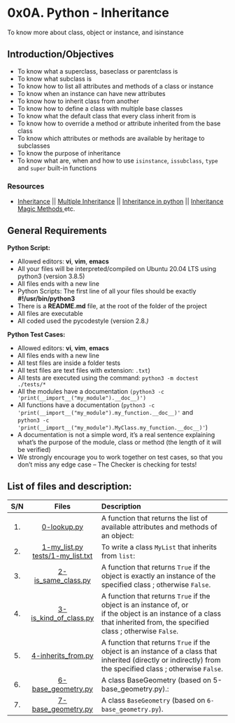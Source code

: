# 0x0A. Python - Inheritance
To know more about class, object or instance, and isinstance
## Introduction/Objectives
* To know what a superclass, baseclass or parentclass is
* To know what subclass is
* To know how to list all attributes and methods of a class or instance
* To know when an instance can have new attributes
* To know how to inherit class from another
* To know how to define a class with multiple base classes
* To know what the default class that every class inherit from is
* To know how to override a method or attribute inherited from the base class
* To know which attributes or methods are available by heritage to subclasses
* To know the purpose of inheritance
* To know what are, when and how to use ``isinstance``, ``issubclass``, ``type`` and ``super`` built-in functions

### Resources
* [Inheritance](https://docs.python.org/3/tutorial/classes.html#inheritance) || [Multiple Inheritance](https://docs.python.org/3/tutorial/classes.html#multiple-inheritance) || [Inheritance in python](https://www.packt.com/inheritance-python/) || [Inheritance Magic Methods ](https://www.youtube.com/watch?v=d8kCdLCi6Lk) etc.

## General Requirements
**Python Script:**
* Allowed editors: **vi**, **vim**, **emacs**
* All your files will be interpreted/compiled on Ubuntu 20.04 LTS using python3 (version 3.8.5)
* All files ends with a new line
* Python Scripts: The first line of all your files should be exactly **#!/usr/bin/python3**
* There is a **README.md** file, at the root of the folder of the project
* All files are executable
* All coded used the pycodestyle (version 2.8.*)*

**Python Test Cases:**
* Allowed editors: **vi**, **vim**, **emacs**
* All files ends with a new line
* All test files are inside a folder tests
* All test files are text files with extension: ``.txt``)
* All tests are executed using the command: ``python3 -m doctest ./tests/*``
* All the modules have a documentation ``(python3 -c 'print(__import__("my_module").__doc__)')``
* All functions have a documentation (``python3 -c 'print(__import__("my_module").my_function.__doc__)'`` and <br> ``python3 -c 'print(__import__("my_module").MyClass.my_function.__doc__)'``)
* A documentation is not a simple word, it’s a real sentence explaining what’s the purpose of the module, class or method (the length of it will be verified)
* We strongly encourage you to work together on test cases, so that you don’t miss any edge case – The Checker is checking for tests!


## List of files and description:
| S/N   |       Files          |        Description  |
|:-----:|:--------------------:|:-------------------|
|1. | [0-lookup.py](https://github.com/Ofuani-Joseph/alx-higher_level_programming/blob/main/0x0A-python-inheritance/0-lookup.py) | A function that returns the list of available attributes and methods of an object: |
|2. | [1-my_list.py](https://github.com/Ofuani-Joseph/alx-higher_level_programming/blob/main/0x0A-python-inheritance/1-my_list.py) <br> [tests/1-my_list.txt](https://github.com/Ofuani-Joseph/alx-higher_level_programming/tree/main/0x0A-python-inheritance/tests)| To write a class ``MyList`` that inherits from ``list``:|
|3. | [2-is_same_class.py](https://github.com/Ofuani-Joseph/alx-higher_level_programming/blob/main/0x0A-python-inheritance/2-is_same_class.py) | A function that returns ``True`` if the object is exactly an instance of the specified class ; otherwise ``False``. |
|4. | [3-is_kind_of_class.py](https://github.com/Ofuani-Joseph/alx-higher_level_programming/blob/main/0x0A-python-inheritance/3-is_kind_of_class.py) | A function that returns ``True`` if the object is an instance of, or <br> if the object is an instance of a class that inherited from, the specified class ; otherwise ``False``. |
|5. | [4-inherits_from.py](https://github.com/Ofuani-Joseph/alx-higher_level_programming/blob/main/0x0A-python-inheritance/4-inherits_from.py) | A function that returns ``True`` if the object is an instance of a class that inherited (directly or indirectly) from the specified class ; otherwise ``False``. |
|6. | [6-base_geometry.py](https://github.com/Ofuani-Joseph/alx-higher_level_programming/blob/main/0x0A-python-inheritance/6-base_geometry.py) | A class BaseGeometry (based on 5-base_geometry.py).: |
|7. | [7-base_geometry.py](https://github.com/Ofuani-Joseph/alx-higher_level_programming/blob/main/0x0A-python-inheritance/7-base_geometry.py) | A class ``BaseGeometry`` (based on ``6-base_geometry.py``). |
